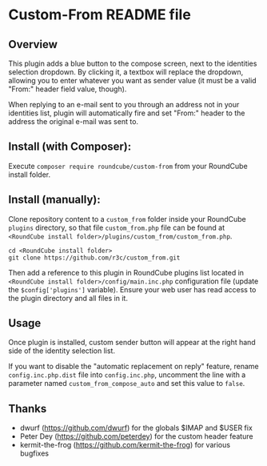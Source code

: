 Custom-From README file
=======================

Overview
--------

This plugin adds a blue button to the compose screen, next to the identities
selection dropdown. By clicking it, a textbox will replace the dropdown,
allowing you to enter whatever you want as sender value (it must be a valid
"From:" header field value, though).

When replying to an e-mail sent to you through an address not in your
identities list, plugin will automatically fire and set "From:" header to the
address the original e-mail was sent to.

Install (with Composer):
------------------------

Execute `composer require roundcube/custom-from` from your RoundCube install
folder.

Install (manually):
-------------------

Clone repository content to a `custom_from` folder inside your RoundCube
`plugins` directory, so that file `custom_from.php` file can be found at
`<RoundCube install folder>/plugins/custom_from/custom_from.php`.

    cd <RoundCube install folder>
    git clone https://github.com/r3c/custom_from.git

Then add a reference to this plugin in RoundCube plugins list located in
`<RoundCube install folder>/config/main.inc.php` configuration file (update the
`$config['plugins']` variable). Ensure your web user has read access to the
plugin directory and all files in it.

Usage
-----

Once plugin is installed, custom sender button will appear at the right
hand side of the identity selection list.

If you want to disable the "automatic replacement on reply" feature, rename
`config.inc.php.dist` file into `config.inc.php`, uncomment the line with a
parameter named `custom_from_compose_auto` and set this value to `false`.

Thanks
------

- dwurf (https://github.com/dwurf) for the globals $IMAP and $USER fix
- Peter Dey (https://github.com/peterdey) for the custom header feature
- kermit-the-frog (https://github.com/kermit-the-frog) for various bugfixes

